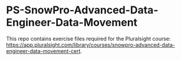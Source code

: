 # PS-SnowPro-Advanced-Data-Engineer-Data-Movement

This repo contains exercise files required for the Pluralsight course: https://app.pluralsight.com/library/courses/snowpro-advanced-data-engineer-data-movement-cert.

